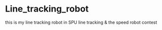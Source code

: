 # Line_tracking_robot
this is my line tracking robot in SPU line tracking & the speed robot contest
